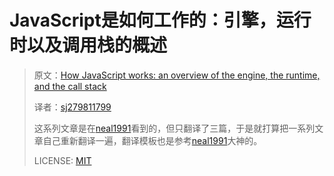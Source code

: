 # JavaScript是如何工作的：引擎，运行时以及调用栈的概述

> 原文：[How JavaScript works: an overview of the engine, the runtime, and the call stack](https://blog.sessionstack.com/how-does-javascript-actually-work-part-1-b0bacc073cf)
>
> 译者：[sj279811799](https://github.com/sj279811799)
>
> 这系列文章是在[neal1991](https://github.com/neal1991)看到的，但只翻译了三篇，于是就打算把一系列文章自己重新翻译一遍，翻译模板也是参考[neal1991](https://github.com/neal1991)大神的。
>
> LICENSE: [MIT](https://opensource.org/licenses/MIT)
